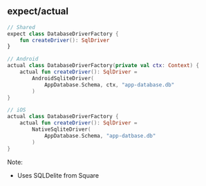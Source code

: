 ## expect/actual

```kotlin
// Shared
expect class DatabaseDriverFactory {
    fun createDriver(): SqlDriver
}
```

```kotlin
// Android
actual class DatabaseDriverFactory(private val ctx: Context) {
    actual fun createDriver(): SqlDriver =
        AndroidSqliteDriver(
            AppDatabase.Schema, ctx, "app-database.db"
        )
}
```


```kotlin
// iOS
actual class DatabaseDriverFactory {
    actual fun createDriver(): SqlDriver =
        NativeSqliteDriver(
            AppDatabase.Schema, "app-datbase.db"
        )
}
```

Note:
- Uses SQLDelite from Square